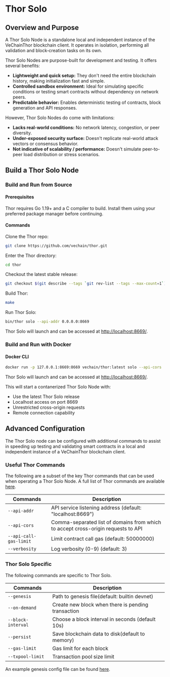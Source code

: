 # Thor Solo

## Overview and Purpose

A Thor Solo Node is a standalone local and independent instance of the VeChainThor blockchain client. It operates in isolation, performing all validation and block‐creation tasks on its own.

Thor Solo Nodes are purpose-built for development and testing. It offers several benefits:

- **Lightweight and quick setup:** They don't need the entire blockchain history, making initialization fast and simple.
- **Controlled sandbox environment:** Ideal for simulating specific conditions or testing smart contracts without dependency on network peers.
- **Predictable behavior:** Enables deterministic testing of contracts, block generation and API responses.

However, Thor Solo Nodes do come with limitations:

- **Lacks real-world conditions:** No network latency, congestion, or peer diversity.
- **Under-exposed security surface:** Doesn't replicate real-world attack vectors or consensus behavior.
- **Not indicative of scalability / performance:** Doesn't simulate peer-to-peer load distribution or stress scenarios.

## Build a Thor Solo Node

### Build and Run from Source

#### Prerequisites

Thor requires Go 1.19+ and a C compiler to build. Install them using your preferred package manager before continuing.

#### Commands

Clone the Thor repo:

```sh
git clone https://github.com/vechain/thor.git
```

Enter the Thor directory:

```sh
cd thor
```

Checkout the latest stable release:

```sh
git checkout $(git describe --tags `git rev-list --tags --max-count=1`)
```

Build Thor:

```sh
make
```

Run Thor Solo:

```sh
bin/thor solo --api-addr 0.0.0.0:8669
```

Thor Solo will launch and can be accessed at [http://localhost:8669/](http://localhost:8669/).

### Build and Run with Docker

#### Docker CLI

```sh
docker run -p 127.0.0.1:8669:8669 vechain/thor:latest solo --api-cors '*' --api-addr 0.0.0.0:8669
```

Thor Solo will launch and can be accessed at [http://localhost:8669/](http://localhost:8669/).

This will start a contanerized Thor Solo Node with:

- Use the latest Thor Solo release
- Localhost access on port 8669
- Unrestricted cross-origin requests
- Remote connection capability

## Advanced Configuration

The Thor Solo node can be configured with additional commands to assist in speeding up testing and validating smart contracts in a local and independent instance of a VeChainThor blockchain client.

### Useful Thor Commands

The following are a subset of the key Thor commands that can be used when operating a Thor Solo Node. A full list of Thor commands are available [here](https://github.com/vechain/thor/blob/master/docs/command_line_arguments.md).

| Commands                         | Description                                                                                                                    |
|----------------------------------|--------------------------------------------------------------------------------------------------------------------------------|
| `--api-addr`                     | API service listening address (default: "localhost:8669")                                                                      |
| `--api-cors`                     | Comma-separated list of domains from which to accept cross-origin requests to API                                              |
| `--api-call-gas-limit`           | Limit contract call gas (default: 50000000)                                                                                    |
| `--verbosity`                    | Log verbosity (0-9) (default: 3)                                                                                               |

### Thor Solo Specific

The following commands are specific to Thor Solo.

| Commands                     | Description                                        |
|------------------------------|----------------------------------------------------|
| `--genesis`                  | Path to genesis file(default: builtin devnet)      |
| `--on-demand`                | Create new block when there is pending transaction |
| `--block-interval`           | Choose a block interval in seconds (default 10s)   |
| `--persist`                  | Save blockchain data to disk(default to memory)    |
| `--gas-limit`                | Gas limit for each block                           |
| `--txpool-limit`             | Transaction pool size limit                        |

An example genesis config file can be found [here](https://raw.githubusercontent.com/vechain/thor/master/genesis/example.json).

